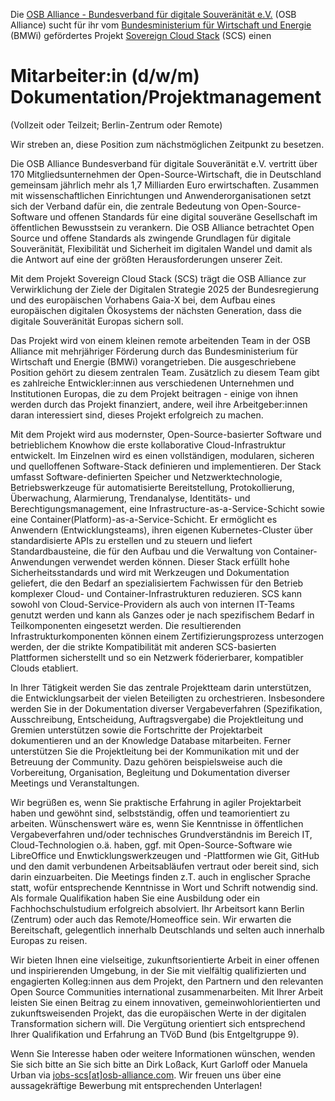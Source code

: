 Die [OSB Alliance - Bundesverband für digitale Souveränität e.V.](https://osb-alliance.com/) (OSB Alliance) sucht
für ihr vom [Bundesministerium für Wirtschaft und Energie](https://bmwi.de/) (BMWi) gefördertes Projekt
[Sovereign Cloud Stack](https://scs.community/) (SCS) einen
# Mitarbeiter:in (d/w/m) Dokumentation/Projektmanagement
(Vollzeit oder Teilzeit; Berlin-Zentrum oder Remote)

Wir streben an, diese Position
zum nächstmöglichen Zeitpunkt zu besetzen.

Die OSB Alliance  Bundesverband für digitale Souveränität e.V. vertritt
über 170 Mitglieds­unternehmen der Open-Source-Wirtschaft, die in
Deutschland gemeinsam jährlich mehr als 1,7 Milliarden Euro
erwirtschaften. Zusammen mit wissenschaftlichen Einrichtungen und
Anwenderorganisationen setzt sich der Verband dafür ein, die zentrale
Bedeutung von Open-Source-Software und offenen Standards für eine
digital souveräne Gesellschaft im öffentlichen Bewusstsein zu
verankern. Die OSB Alliance betrachtet Open Source und offene Standards
als zwingende Grundlagen für digitale Souveränität, Flexibilität und
Sicherheit im digitalen Wandel und damit als die Antwort auf eine der
größten Herausforderungen unserer Zeit.

Mit dem Projekt Sovereign Cloud Stack (SCS) trägt die OSB Alliance zur
Verwirklichung der Ziele der Digitalen Strategie 2025 der
Bundesregierung und des europäischen Vorhabens Gaia-X bei, dem Aufbau
eines europäischen digitalen Ökosystems der nächsten Generation, dass
die digitale Souveränität Europas sichern soll.

Das Projekt wird von einem kleinen remote arbeitenden Team in der OSB Alliance
mit mehrjähriger Förderung durch das Bundesministerium für Wirtschaft und
Energie (BMWi) vorangetrieben. Die ausgeschriebene Position gehört zu
diesem zentralen Team. Zusätzlich zu diesem Team gibt es zahlreiche
Entwickler:innen aus verschiedenen Unternehmen und Institutionen
Europas, die zu dem Projekt beitragen - einige von ihnen werden durch
das Projekt finanziert, andere, weil ihre Arbeitgeber:innen daran
interessiert sind, dieses Projekt erfolgreich zu machen.

Mit dem Projekt wird aus modernster, Open-Source-basierter Software und
betrieblichem Know­how die erste kollaborative Cloud-Infrastruktur
entwickelt. Im Einzelnen wird es einen vollständigen, modularen,
sicheren und quelloffenen Software-Stack definieren und
implementieren. Der Stack umfasst Software-definierten Speicher und
Netzwerktechnologie, Betriebswerkzeuge für automatisierte
Bereitstellung, Protokollierung, Überwachung, Alarmierung,
Trendanalyse, Identitäts- und Berechtigungsmanagement, eine
Infrastructure-as-a-Service-Schicht sowie eine
Container(Platform)-as-a-Service-Schicht. Er ermöglicht es Anwendern
(Entwicklungsteams), ihren eigenen Kubernetes-Cluster über
standardisierte APIs zu erstellen und zu steuern und liefert
Standardbausteine, die für den Aufbau und die Verwaltung von
Container-Anwendungen verwendet werden können. Dieser Stack erfüllt
hohe Sicherheitsstandards und wird mit Werkzeugen und Dokumentation
geliefert, die den Bedarf an spezialisiertem Fachwissen für den Betrieb
komplexer Cloud- und Container-Infrastrukturen reduzieren. SCS kann
sowohl von Cloud-Service-Providern als auch von internen IT-Teams
genutzt werden und kann als Ganzes oder je nach spezifischem Bedarf in
Teilkomponenten eingesetzt werden. Die resultierenden
Infrastrukturkomponenten können einem Zertifizierungsprozess
unterzogen werden, der die strikte Kompatibilität mit anderen
SCS-basierten Plattformen sicherstellt und so ein Netzwerk
föderierbarer, kompatibler Clouds etabliert.

In Ihrer Tätigkeit werden Sie das zentrale Projektteam darin
unterstützen, die Entwicklungsarbeit der vielen Beteiligten zu
orchestrieren. Insbesondere werden Sie in der Dokumentation diverser
Vergabeverfahren (Spezifikation, Ausschreibung, Entscheidung,
Auftragsvergabe) die Projektleitung und Gremien unterstützen sowie die
Fortschritte der Projektarbeit dokumentieren und an der Knowledge
Database mitarbeiten. Ferner unterstützen Sie die Projektleitung bei
der Kommunikation mit und der Betreuung der Community. Dazu gehören
beispielsweise auch die Vorbereitung, Organisation, Begleitung und
Dokumentation diverser Meetings und Veranstaltungen.

Wir begrüßen es, wenn Sie praktische Erfahrung in agiler Projektarbeit
haben und gewöhnt sind, selbstständig, offen und teamorientiert
zu arbeiten. Wünschenswert wäre es, wenn Sie Kenntnisse in öffentlichen
Vergabeverfahren und/oder technisches Grundverständnis im Bereich IT,
Cloud-Technologien o.ä. haben, ggf. mit
Open-Source-Software wie LibreOffice und Enwticklungswerkzeugen und 
-Plattformen wie Git, GitHub und
den damit verbundenen Arbeitsabläufen vertraut oder bereit sind, sich
darin einzuarbeiten. Die Meetings finden z.T. auch in englischer
Sprache statt, wofür entsprechende Kenntnisse in Wort und Schrift
notwendig sind. Als formale Qualifikation haben Sie eine Ausbildung
oder ein Fachhochschulstudium erfolgreich absolviert. Ihr Arbeitsort
kann Berlin (Zentrum) oder auch das Remote/Homeoffice sein. Wir erwarten
die Bereitschaft, gelegentlich innerhalb Deutschlands und selten auch
innerhalb Europas zu reisen.

Wir bieten Ihnen eine vielseitige, zukunftsorientierte Arbeit in einer
offenen und inspirierenden Umgebung, in der Sie mit vielfältig
qualifizierten und engagierten Kolleg:innen aus dem Projekt, den
Partnern und den relevanten Open Source Communities international
zusammenarbeiten. Mit Ihrer Arbeit leisten Sie einen Beitrag zu einem
innovativen, gemeinwohlorientierten und zukunftsweisenden Projekt, das
die europäischen Werte in der digitalen Transformation sichern will.
Die Vergütung orientiert sich entsprechend Ihrer Qualifikation und
Erfahrung an TVöD Bund (bis Entgeltgruppe 9).

Wenn Sie Interesse haben oder weitere Informationen wünschen, wenden Sie sich bitte an
Sie sich bitte an Dirk Loßack, Kurt Garloff oder Manuela Urban via
[jobs-scs[at]osb-alliance.com](mailto:jobs-scs@osb-alliance.com). 
Wir freuen uns über eine aussagekräftige Bewerbung mit entsprechenden Unterlagen! 

